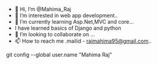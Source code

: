 - 👋 Hi, I’m @Mahima_Raj
- 👀 I’m interested in web app development..
- 🌱 I’m currently learning Asp.Net,MVC and core...
- I have learned basics of Django and python
- 💞️ I’m looking to collaborate on ...
- 📫 How to reach me .mailid - rajmahima95@gmail.com..

<!---
mahima-byte/mahima-byte is a ✨ special ✨ repository because its `README.md` (this file) appears on your GitHub profile.
You can click the Preview link to take a look at your changes.
--->
git config --global user.name "Mahima Raj"
